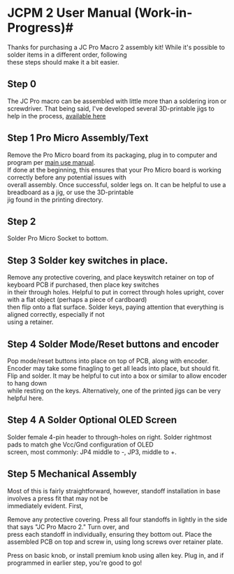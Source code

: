# JCPM 2 User Manual (Work-in-Progress)#

Thanks for purchasing a JC Pro Macro 2 assembly kit! While it's possible to solder items in a different order, following  
these steps should make it a bit easier.

## Step 0 ##

The JC Pro macro can be assembled with little more than a soldering iron or screwdriver. That being said, I've developed
several 3D-printable jigs to help in the process, [available here](https://github.com/JeremySCook/JC-Pro-Macro-2/tree/main/3DP-accessories)

## Step 1 Pro Micro Assembly/Text ##

Remove the Pro Micro board from its packaging, plug in to computer and program per [main use manual](https://github.com/JeremySCook/JC-Pro-Macro-2/blob/main/documentation/README.md).  
If done at the beginning, this ensures that your Pro Micro board is working correctly before any potential issues with  
overall assembly. Once successful, solder legs on. It can be helpful to use a breadboard as a jig, or use the 3D-printable  
jig found in the printing directory.

## Step 2 ##

Solder Pro Micro Socket to bottom.

## Step 3 Solder key switches in place. ##

Remove any protective covering, and place keyswitch retainer on top of keyboard PCB if purchased, then place key switches  
in their through holes. Helpful to put in correct through holes upright, cover with a flat object (perhaps a piece of cardboard)  
then flip onto a flat surface. Solder keys, paying attention that everything is aligned correctly, especially if not  
using a retainer.

## Step 4 Solder Mode/Reset buttons and encoder ##

Pop mode/reset buttons into place on top of PCB, along with encoder. Encoder may take some finagling to get all leads
into place, but should fit. Flip and solder. It may be helpful to cut into a box or similar to allow encoder to hang down  
while resting on the keys. Alternatively, one of the printed jigs can be very helpful here.

## Step 4 A Solder Optional OLED Screen ##

Solder female 4-pin header to through-holes on right. Solder rightmost pads to match ghe Vcc/Gnd configuration of OLED  
screen, most commonly: JP4 middle to -, JP3, middle to +.

## Step 5 Mechanical Assembly ##

Most of this is fairly straightforward, however, standoff installation in base involves a press fit that may not be  
immediately evident. First, 

Remove any protective covering. Press all four standoffs in lightly in the side that says "JC Pro Macro 2." Turn over, and  
press each standoff in individually, ensuring they bottom out. Place the assembled PCB on top and screw in, using long screws
over retainer plate.

Press on basic knob, or install premium knob using allen key. Plug in, and if programmed in earlier step, you're good to go!
